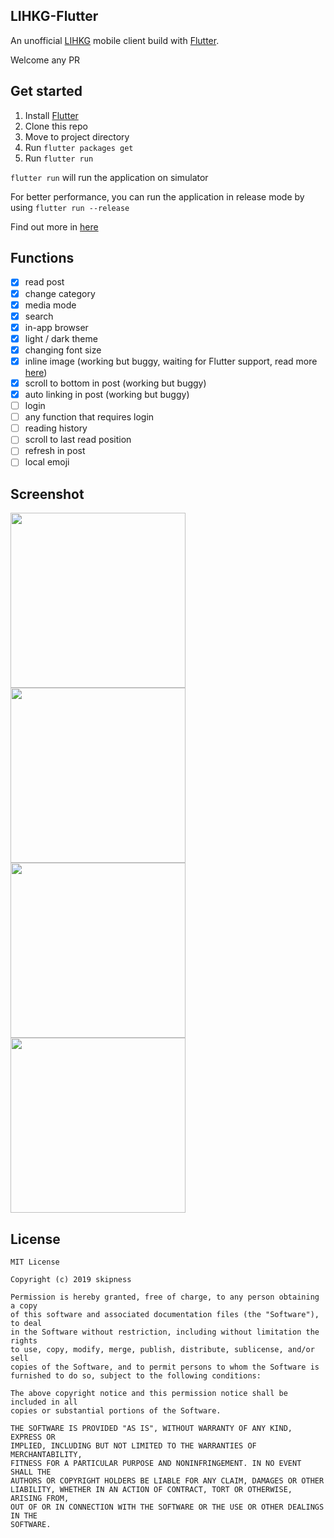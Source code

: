 ## LIHKG-Flutter
An unofficial [LIHKG](https://lihkg.com) mobile client build with [Flutter](https://flutter.io).

Welcome any PR

## Get started
1. Install [Flutter](https://flutter.io/setup/)
2. Clone this repo
3. Move to project directory
4. Run `flutter packages get`
5. Run `flutter run`

`flutter run` will run the application on simulator

For better performance, you can run the application in release mode by using `flutter run --release`

Find out more in [here](https://flutter.dev/docs/testing/build-modes)

## Functions
- [x] read post
- [x] change category
- [x] media mode
- [x] search
- [x] in-app browser
- [x] light / dark theme
- [x] changing font size
- [x] inline image (working but buggy, waiting for Flutter support, read more [here](https://github.com/flutter/flutter/issues/2022))
- [x] scroll to bottom in post (working but buggy)
- [x] auto linking in post (working but buggy)
- [ ] login
- [ ] any function that requires login
- [ ] reading history
- [ ] scroll to last read position
- [ ] refresh in post
- [ ] local emoji

## Screenshot
<div>
    <img src='./screenshot/flutter_01.png' width=280>
    <img src='./screenshot/flutter_02.png' width=280>
    <img src='./screenshot/flutter_03.png' width=280>
    <img src='./screenshot/flutter_04.png' width=280>
</div>

## License
```
MIT License

Copyright (c) 2019 skipness

Permission is hereby granted, free of charge, to any person obtaining a copy
of this software and associated documentation files (the "Software"), to deal
in the Software without restriction, including without limitation the rights
to use, copy, modify, merge, publish, distribute, sublicense, and/or sell
copies of the Software, and to permit persons to whom the Software is
furnished to do so, subject to the following conditions:

The above copyright notice and this permission notice shall be included in all
copies or substantial portions of the Software.

THE SOFTWARE IS PROVIDED "AS IS", WITHOUT WARRANTY OF ANY KIND, EXPRESS OR
IMPLIED, INCLUDING BUT NOT LIMITED TO THE WARRANTIES OF MERCHANTABILITY,
FITNESS FOR A PARTICULAR PURPOSE AND NONINFRINGEMENT. IN NO EVENT SHALL THE
AUTHORS OR COPYRIGHT HOLDERS BE LIABLE FOR ANY CLAIM, DAMAGES OR OTHER
LIABILITY, WHETHER IN AN ACTION OF CONTRACT, TORT OR OTHERWISE, ARISING FROM,
OUT OF OR IN CONNECTION WITH THE SOFTWARE OR THE USE OR OTHER DEALINGS IN THE
SOFTWARE.
```
